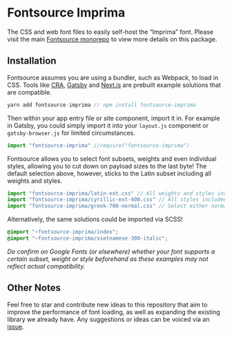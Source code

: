 # Fontsource Imprima

The CSS and web font files to easily self-host the “Imprima” font. Please visit the main [Fontsource monorepo](https://github.com/DecliningLotus/fontsource) to view more details on this package.

## Installation

Fontsource assumes you are using a bundler, such as Webpack, to load in CSS. Tools like [CRA](https://create-react-app.dev/), [Gatsby](https://www.gatsbyjs.org/) and [Next.js](https://nextjs.org/) are prebuilt example solutions that are compatible.

```javascript
yarn add fontsource-imprima // npm install fontsource-imprima
```

Then within your app entry file or site component, import it in. For example in Gatsby, you could simply import it into your `layout.js` component or `gatsby-browser.js` for limited circumstances.

```javascript
import "fontsource-imprima" //require("fontsource-imprima")
```

Fontsource allows you to select font subsets, weights and even individual styles, allowing you to cut down on payload sizes to the last byte! The default selection above, however, sticks to the Latin subset including all weights and styles.

```javascript
import "fontsource-imprima/latin-ext.css" // All weights and styles included.
import "fontsource-imprima/cyrillic-ext-400.css" // All styles included.
import "fontsource-imprima/greek-700-normal.css" // Select either normal or italic.
```

Alternatively, the same solutions could be imported via SCSS!

```scss
@import "~fontsource-imprima/index";
@import "~fontsource-imprima/vietnamese-300-italic";
```

_Do confirm on Google Fonts (or elsewhere) whether your font supports a certain subset, weight or style beforehand as these examples may not reflect actual compatibility._

## Other Notes

Feel free to star and contribute new ideas to this repository that aim to improve the performance of font loading, as well as expanding the existing library we already have. Any suggestions or ideas can be voiced via an [issue](https://github.com/DecliningLotus/fontsource/issues).
